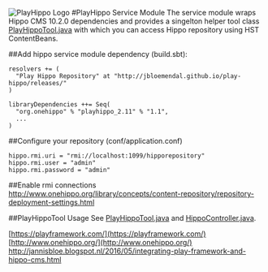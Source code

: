 ![PlayHippo Logo](https://raw.githubusercontent.com/jbloemendal/play-hippo/master/public/images/logo.png)
#PlayHippo Service Module
The service module wraps Hippo CMS 10.2.0 dependencies and provides a singelton helper tool class [PlayHippoTool.java](https://github.com/jbloemendal/play-hippo/blob/master/module/app/org/onehippo/playhippo/services/PlayHippoTool) with which you can access Hippo repository using HST ContentBeans.


##Add hippo service module dependency (build.sbt):

```
resolvers += (
  "Play Hippo Repository" at "http://jbloemendal.github.io/play-hippo/releases/"
)

libraryDependencies ++= Seq(
  "org.onehippo" % "playhippo_2.11" % "1.1",
  ...
)
```


##Configure your repository (conf/application.conf)
```
hippo.rmi.uri = "rmi://localhost:1099/hipporepository"
hippo.rmi.user = "admin"
hippo.rmi.password = "admin"
```


##Enable rmi connections
http://www.onehippo.org/library/concepts/content-repository/repository-deployment-settings.html


##PlayHippoTool Usage
See [PlayHippoTool.java](https://github.com/jbloemendal/play-hippo/blob/master/module/app/org/onehippo/playhippo/services/PlayHippoTool.java) and [HippoController.java](https://github.com/jbloemendal/play-hippo/blob/master/app/controllers/HippoController.java).

[https://playframework.com/](https://playframework.com/)<br/>
[http://www.onehippo.org/](http://www.onehippo.org/)<br/>
http://jannisbloe.blogspot.nl/2016/05/integrating-play-framework-and-hippo-cms.html
